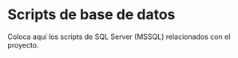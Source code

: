 # Scripts de base de datos

Coloca aquí los scripts de SQL Server (MSSQL) relacionados con el proyecto.
